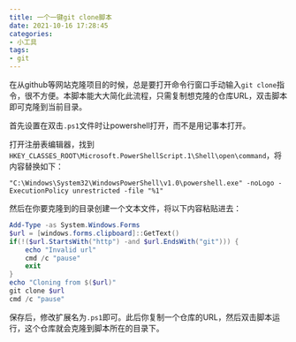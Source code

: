 ```yaml
---
title: 一个一键git clone脚本
date: 2021-10-16 17:28:45
categories:
- 小工具
tags:
- git
---
```

在从github等网站克隆项目的时候，总是要打开命令行窗口手动输入`git clone`指令，很不方便。本脚本能大大简化此流程，只需复制想克隆的仓库URL，双击脚本即可克隆到当前目录。

<!-- more -->

首先设置在双击`.ps1`文件时让powershell打开，而不是用记事本打开。

打开注册表编辑器，找到`HKEY_CLASSES_ROOT\Microsoft.PowerShellScript.1\Shell\open\command`，将内容替换如下：

```
"C:\Windows\System32\WindowsPowerShell\v1.0\powershell.exe" -noLogo -ExecutionPolicy unrestricted -file "%1"
```

然后在你要克隆到的目录创建一个文本文件，将以下内容粘贴进去：

```ps1
Add-Type -as System.Windows.Forms
$url = [windows.forms.clipboard]::GetText()
if(!($url.StartsWith("http") -and $url.EndsWith("git"))) {
    echo "Invalid url"
    cmd /c "pause"
    exit
}
echo "Cloning from $($url)"
git clone $url
cmd /c "pause"
```

保存后，修改扩展名为`.ps1`即可。此后你复制一个仓库的URL，然后双击脚本运行，这个仓库就会克隆到脚本所在的目录下。